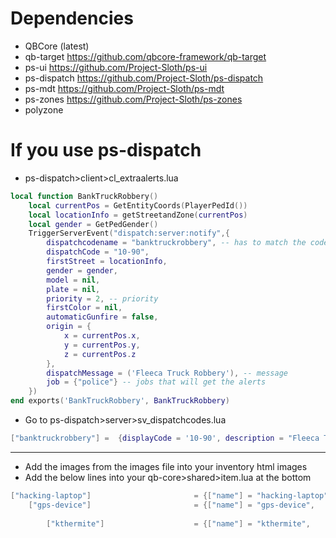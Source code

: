 # Dependencies
- QBCore (latest)
- qb-target https://github.com/qbcore-framework/qb-target
- ps-ui https://github.com/Project-Sloth/ps-ui
- ps-dispatch https://github.com/Project-Sloth/ps-dispatch
- ps-mdt https://github.com/Project-Sloth/ps-mdt
- ps-zones https://github.com/Project-Sloth/ps-zones
- polyzone 

# If you use ps-dispatch 
* ps-dispatch>client>cl_extraalerts.lua

```lua
local function BankTruckRobbery()
    local currentPos = GetEntityCoords(PlayerPedId())
    local locationInfo = getStreetandZone(currentPos)
    local gender = GetPedGender()
    TriggerServerEvent("dispatch:server:notify",{
        dispatchcodename = "banktruckrobbery", -- has to match the codes in sv_dispatchcodes.lua so that it generates the right blip
        dispatchCode = "10-90",
        firstStreet = locationInfo,
        gender = gender,
        model = nil,
        plate = nil,
        priority = 2, -- priority
        firstColor = nil,
        automaticGunfire = false,
        origin = {
            x = currentPos.x,
            y = currentPos.y,
            z = currentPos.z
        },
        dispatchMessage = ('Fleeca Truck Robbery'), -- message
        job = {"police"} -- jobs that will get the alerts
    })
end exports('BankTruckRobbery', BankTruckRobbery)
```

* Go to ps-dispatch>server>sv_dispatchcodes.lua

```lua
["banktruckrobbery"] =  {displayCode = '10-90', description = "Fleeca Truck Robbery", radius = 0, recipientList = {'police'}, blipSprite = 67, blipColour = 2, blipScale = 1.5, blipLength = 2, sound = "robberysound", offset = "false"},
```
------------------------------------------------------------------------------------

* Add the images from the images file into your inventory html images
* Add the below lines into your qb-core>shared>item.lua at the bottom
```lua
["hacking-laptop"] 			     		 = {["name"] = "hacking-laptop",				    		["label"] = "Hacking Laptop",			   			["weight"] = 1500,    	["type"] = "item",		["image"] = "hacking-laptop.png",         			["unique"] = true,		["useable"] = true,	    ["shouldClose"] = true,    ["combinable"] = nil,   ["description"] = "",								["created"] = nil, 		["decay"] = 1.0 },
	["gps-device"] 			     		 = {["name"] = "gps-device",				    		["label"] = "Gps Device",			   			["weight"] = 1500,    	["type"] = "item",		["image"] = "gps-device.png",         			["unique"] = true,		["useable"] = true,	    ["shouldClose"] = true,    ["combinable"] = nil,   ["description"] = "",								["created"] = nil, 		["decay"] = 1.0 },
    
    	["kthermite"] 			 		 = {["name"] = "kthermite",						["label"] = "Thermite",					["weight"] = 500,    	["type"] = "item",		["image"] = "thermite.png",         		["unique"] = true,		["useable"] = true,	    ["shouldClose"] = true,    ["combinable"] = nil,   ["description"] = "",				["created"] = nil, 		["decay"] = 1.0 },

```
